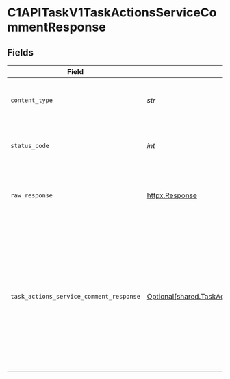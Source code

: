 # C1APITaskV1TaskActionsServiceCommentResponse


## Fields

| Field                                                                                                                                                  | Type                                                                                                                                                   | Required                                                                                                                                               | Description                                                                                                                                            |
| ------------------------------------------------------------------------------------------------------------------------------------------------------ | ------------------------------------------------------------------------------------------------------------------------------------------------------ | ------------------------------------------------------------------------------------------------------------------------------------------------------ | ------------------------------------------------------------------------------------------------------------------------------------------------------ |
| `content_type`                                                                                                                                         | *str*                                                                                                                                                  | :heavy_check_mark:                                                                                                                                     | HTTP response content type for this operation                                                                                                          |
| `status_code`                                                                                                                                          | *int*                                                                                                                                                  | :heavy_check_mark:                                                                                                                                     | HTTP response status code for this operation                                                                                                           |
| `raw_response`                                                                                                                                         | [httpx.Response](https://www.python-httpx.org/api/#response)                                                                                           | :heavy_check_mark:                                                                                                                                     | Raw HTTP response; suitable for custom response parsing                                                                                                |
| `task_actions_service_comment_response`                                                                                                                | [Optional[shared.TaskActionsServiceCommentResponse]](../../models/shared/taskactionsservicecommentresponse.md)                                         | :heavy_minus_sign:                                                                                                                                     | Task actions service comment response returns the task view inluding the expanded array of items that are indicated by the expand mask on the request. |